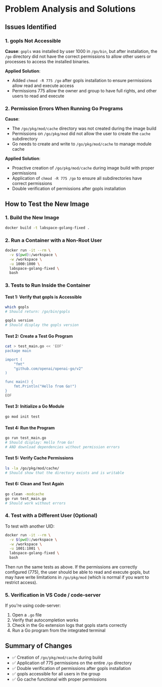 # Problem Analysis and Solutions

## Issues Identified

### 1. gopls Not Accessible
**Cause**: `gopls` was installed by user 1000 in `/go/bin`, but after installation, the `/go` directory did not have the correct permissions to allow other users or processes to access the installed binaries.

**Applied Solution**:
- Added `chmod -R 775 /go` after gopls installation to ensure permissions allow read and execute access
- Permissions 775 allow the owner and group to have full rights, and other users to read and execute

### 2. Permission Errors When Running Go Programs
**Cause**:
- The `/go/pkg/mod/cache` directory was not created during the image build
- Permissions on `/go/pkg/mod` did not allow the user to create the `cache` subdirectory
- Go needs to create and write to `/go/pkg/mod/cache` to manage module cache

**Applied Solution**:
- Proactive creation of `/go/pkg/mod/cache` during image build with proper permissions
- Application of `chmod -R 775 /go` to ensure all subdirectories have correct permissions
- Double verification of permissions after gopls installation

## How to Test the New Image

### 1. Build the New Image

```bash
docker build -t labspace-golang-fixed .
```

### 2. Run a Container with a Non-Root User

```bash
docker run -it --rm \
  -v $(pwd):/workspace \
  -w /workspace \
  -u 1000:1000 \
  labspace-golang-fixed \
  bash
```

### 3. Tests to Run Inside the Container

#### Test 1: Verify that gopls is Accessible
```bash
which gopls
# Should return: /go/bin/gopls

gopls version
# Should display the gopls version
```

#### Test 2: Create a Test Go Program
```bash
cat > test_main.go << 'EOF'
package main

import (
    "fmt"
    "github.com/openai/openai-go/v2"
)

func main() {
    fmt.Println("Hello from Go!")
}
EOF
```

#### Test 3: Initialize a Go Module
```bash
go mod init test
```

#### Test 4: Run the Program
```bash
go run test_main.go
# Should display: Hello from Go!
# AND download dependencies without permission errors
```

#### Test 5: Verify Cache Permissions
```bash
ls -la /go/pkg/mod/cache/
# Should show that the directory exists and is writable
```

#### Test 6: Clean and Test Again
```bash
go clean -modcache
go run test_main.go
# Should work without errors
```

### 4. Test with a Different User (Optional)

To test with another UID:

```bash
docker run -it --rm \
  -v $(pwd):/workspace \
  -w /workspace \
  -u 1001:1001 \
  labspace-golang-fixed \
  bash
```

Then run the same tests as above. If the permissions are correctly configured (775), the user should be able to read and execute gopls, but may have write limitations in `/go/pkg/mod` (which is normal if you want to restrict access).

### 5. Verification in VS Code / code-server

If you're using code-server:

1. Open a `.go` file
2. Verify that autocompletion works
3. Check in the Go extension logs that gopls starts correctly
4. Run a Go program from the integrated terminal

## Summary of Changes

- ✅ Creation of `/go/pkg/mod/cache` during build
- ✅ Application of 775 permissions on the entire `/go` directory
- ✅ Double verification of permissions after gopls installation
- ✅ gopls accessible for all users in the group
- ✅ Go cache functional with proper permissions